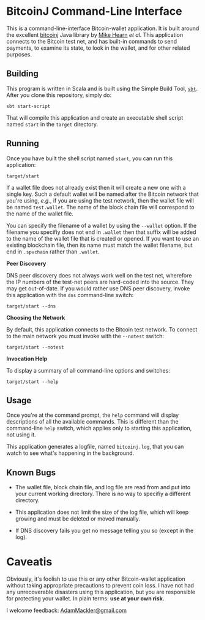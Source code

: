 BitcoinJ Command-Line Interface
===============================

This is a command-line-interface Bitcoin-wallet application.  It is
built around the excellent
[bitcoinj](https://code.google.com/p/bitcoinj/) Java library by
[Mike Hearn](http://plan99.net/~mike/) _et al._ This application
connects to the Bitcoin test net, and has built-in commands to send
payments, to examine its state, to look in the wallet, and for other
related purposes.

Building
--------

This program is written in Scala and is built using the Simple Build
Tool, [`sbt`](http://www.scala-sbt.org/release/docs/).  After you
clone this repository, simply do:

    sbt start-script

That will compile this application and create an executable shell
script named `start` in the `target` directory.

Running
-------

Once you have built the shell script named `start`, you can run this
application:

    target/start

If a wallet file does not already exist then it will create a new one
with a single key.  Such a default wallet will be named after the
Bitcoin network that you're using, _e.g._, if you are using the test
network, then the wallet file will be named `test.wallet`.  The name
of the block chain file will correspond to the name of the wallet
file.

You can specify the filename of a wallet by using the `--wallet` option.
If the filename you specifiy does not end in `.wallet` then that
suffix will be added to the name of the wallet file that is created or
opened.  If you want to use an existing blockchain file, then its name
must match the wallet filename, but end in `.spvchain` rather than
`.wallet`.

**Peer Discovery**

DNS peer discovery does not always work well on the test net,
wherefore the IP numbers of the test-net peers are hard-coded into the
source.  They may get out-of-date.  If you would rather use DNS peer
discovery, invoke this application with the `dns` command-line
switch:

    target/start --dns

**Choosing the Network**

By default, this application connects to the Bitcoin test network.  To
connect to the main network you must invoke with the `--notest`
switch:

    target/start --notest
	
**Invocation Help**

To display a summary of all command-line options and switches:

    target/start --help

Usage
-----

Once you're at the command prompt, the `help` command will display
descriptions of all the available commands.  This is different than
the command-line `help` switch, which applies only to starting this
application, not using it.

This application generates a logfile, named `bitcoinj.log`, that you can
watch to see what's happening in the background.

Known Bugs
----------

* The wallet file, block chain file, and log file are read from and put
  into your current working directory.  There is no way to specifiy a
  different directory.

* This application does not limit the size of the log file, which will
  keep growing and must be deleted or moved manually.
  
* If DNS discovery fails you get no message telling you so (except in
  the log).

Caveatis
========

Obviously, it's foolish to use this or any other Bitcoin-wallet
application without taking appropriate precautions to prevent coin
loss.  I have not had any unrecoverable disasters using this
application, but you are responsible for protecting your wallet.
In plain terms: **use at your own risk.**

I welcome feedback:
[AdamMackler@gmail.com](mailto://AdamMackler@gmail.com?subject=Bitcoinj-CLI+Feedback)
